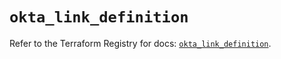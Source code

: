 # `okta_link_definition`

Refer to the Terraform Registry for docs: [`okta_link_definition`](https://registry.terraform.io/providers/okta/okta/4.11.1/docs/resources/link_definition).
